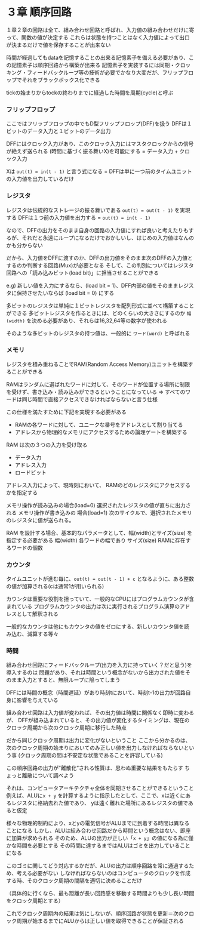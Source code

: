 # ３章 順序回路

１章２章の回路は全て、組み合わせ回路と呼ばれ、入力値の組み合わせだけに寄って、関数の値が決定する
これらは状態を持つことはなく入力値によって出口が決まるだけで値を保存することが出来ない

時間が経過してもdataを記憶することの出来る記憶素子を備える必要があり、この記憶素子は順序回路から構築が出来る
記憶素子を実装するには同期・クロッキング・フィードバックループ等の技術が必要でかなり大変だが、フリップフロップでそれをブラックボックス化できる

tickの始まりからtockの終わりまでに経過した時間を周期(cycle)と呼ぶ

### フリップフロップ
ここではフリップフロップの中でもD型フリップフロップ(DFF)を扱う
DFFは１ビットのデータ入力と１ビットのデータ出力

DFFにはクロック入力があり、このクロック入力にはマスタクロックからの信号が絶えず送られる
(時間に基づく振る舞いX)を可能にする = データ入力 + クロック入力

Xは `out(t) = in(t - 1)` と言う式になる = DFFは単に一つ前のタイムユニットの入力値を出力しているだけ

### レジスタ
レジスタは伝統的なストレージの振る舞いである `out(t) = out(t - 1)` を実現する
DFFは１つ前の入力値を出力する = `out(t) = in(t - 1)`

なので、DFFの出力をそのまま自身の回路の入力値にすれば良いと考えたりもするが、それだと永遠にループになるだけでおかしいし、はじめの入力値はなんのかも分からない

だから、入力値をDFFに渡すのか、DFFの出力値をそのまま次のDFFの入力値とするのか判断する回路(Mux)が必要となる
そして、この判別についてはレジスタ回路への「読み込みビット(load bit)」に担当させることができる

e.g) 新しい値を入力にするなら、(load bit = 1)、DFF内部の値をそのままレジスタに保持させたいならば (load bit = 0) にする

多ビットのレジスタは単純に１ビットレジスタを配列形式に並べて構築することができる
多ビットレジスタを作るときには、どのくらいの大きさにするのか `幅(width)` を決める必要があり、それらは16,32,64等の数字が使われる

そのような多ビットのレジスタの持つ値は、一般的に `ワード(word)` と呼ばれる

### メモリ
レジスタを積み重ねることでRAM(Random Access Memory)ユニットを構築することができる

RAMはランダムに選ばれたワードに対して、そのワードが位置する場所に制限を受けず、書き込み・読み込みができるということになっている
=> すべてのワードは同じ時間で直接アクセスできなければならないと言う仕様

この仕様を満たすために下記を実現する必要がある

* RAMの各ワードに対して、ユニークな番号をアドレスとして割り当てる
* アドレスから物理的なメモリにアクセスするための論理ゲートを構築する

RAM は次の３つの入力を受け取る

* データ入力
* アドレス入力
* ロードビット

アドレス入力によって、現時刻において、 RAMのどのレジスタにアクセスするかを指定する

メモリ操作が読み込みの場合(load=0)
  選択されたレジスタの値が直ちに出力される
メモリ操作が書き込みの 場合(load=1)
  次のサイクルで、選択されたメモリのレジスタに値が送られる。

RAM を設計する場合、基本的なパラメータとして、幅(width)とサイズ(size) を指定する必要がある
  幅(width) 各ワードの幅であり
  サイズ(size) RAMに存在するワードの個数

### カウンタ

タイムユニットが進む毎に、`out(t) = out(t - 1) + c` となるように、ある整数の値が加算される(cは通常1が用いられる)

カウンタは重要な役割を担っていて、一般的なCPUにはプログラムカウンタが含まれている
プログラムカウンタの出力は次に実行されるプログラム演算のアドレスとして解釈される

一般的なカウンタは他にもカウンタの値をゼロにする、新しいカウンタ値を読み込む、減算する等々

### 時間
組み合わせ回路にフィードバックループ(出力を入力に持っていく？だと思う)を導入するのは
問題があり、それは時間という概念がないから出力された値をそのまま入力とすると、無限ループに陥ってしまう

DFFには時間の概念（時間遅延）があり時刻tにおいて、時刻t-1の出力が回路自身に影響を与えている

組み合わせ回路は入力値が変われば、その出力値は時間に関係なく即時に変わるが、
DFFが組み込まれていると、その出力値が変化するタイミングは、現在のクロック周期から次のクロック周期に移行した時点

だから同じクロック周期は出力に変化がないということ
ここから分かるのは、次のクロック周期の始まりにおいてのみ正しい値を出力しなければならないという事
(クロック周期の間は不安定な状態であることを許容している)


この順序回路の出力が”離散化”される性質は、思わぬ重要な結果をもたらす
ちょっと離散について調べよう

それは、コンピュータアーキテクチャ全体を同期させることができるということ
例えば、ALUに`x + y` を計算するように指示したとして、ここで、xは近くにあるレジスタに格納去れた値であり、
yは遠く離れた場所にあるレジスタの値であると仮定

様々な物理的制約により、xとyの電気信号がALUまでに到着する時間は異なることになる
しかし、ALUは組み合わせ回路だから時間という概念はない、即座に加算が求められる
そのため、ALUの出力が正しい「`x + y`」の値になる為に僅かな時間を必要とする
その時間に達するまではALUはゴミを出力していることになる

このゴミに関してどう対応するかだが、ALUの出力は順序回路を常に通過するため、考える必要がない
しなければならないのはコンピュータのクロックを作成する時、そのクロック周期の間隔を適切に決めることだけ

（具体的に行くなら、最も距離が長い回路感を移動する時間よりも少し長い時間をクロック周期とする）

これでクロック周期内の結果は気にしないが、順序回路が状態を更新＝次のクロック周期が始まるまでにALUからは正しい値を取得できることが保証される


